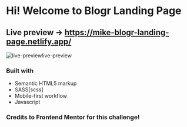 # Hi! Welcome to Blogr Landing Page
## Live preview -> https://mike-blogr-landing-page.netlify.app/
![live-previewlive-preview](https://user-images.githubusercontent.com/82145849/124360805-57064f80-dc5e-11eb-97fb-a1a067b0f4eb.png)

### Built with

- Semantic HTML5 markup
- SASS[scss]
- Mobile-first workflow
- Javascript

### Credits to Frontend Mentor for this challenge!
